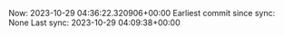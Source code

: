 Now: 2023-10-29 04:36:22.320906+00:00 Earliest commit since sync: None Last sync: 2023-10-29 04:09:38+00:00

